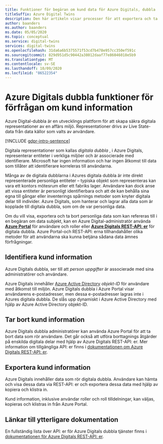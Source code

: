 ```yaml
---
title: Funktioner för begäran om kund data för Azure Digitals, dubbla
titleSuffix: Azure Digital Twins
description: Den här artikeln visar processer för att exportera och ta bort personliga data i Azure Digitals.
author: baanders
ms.author: baanders
ms.date: 05/05/2020
ms.topic: conceptual
ms.service: digital-twins
services: digital-twins
ms.openlocfilehash: 31da6a6b5375571f53cd7b478e957cc350ef591c
ms.sourcegitcommit: 829d951d5c90442a38012daaf77e86046018e5b9
ms.translationtype: MT
ms.contentlocale: sv-SE
ms.lasthandoff: 10/09/2020
ms.locfileid: "86522354"
---
```

# <a name="azure-digital-twins-customer-data-request-features"></a>Azure Digitals dubbla funktioner för förfrågan om kund information

Azure Digital-dubbla är en utvecklings plattform för att skapa säkra digitala representationer av en affärs miljö. Representationer drivs av Live State-data från data källor som valts av användare.

[!INCLUDE [gdpr-intro-sentence](../../includes/gdpr-intro-sentence.md)]

Digitala representationer som kallas *digitala dubbla* , i Azure Digitals, representerar entiteter i verkliga miljöer och är associerade med identifierare. Microsoft har ingen information och har ingen åtkomst till data som tillåter att identifierare korreleras till användarna. 

Många av de digitala dubblarna i Azures digitala dubbla är inte direkt representerade personliga entiteter – typiska objekt som representeras kan vara ett kontors mötesrum eller ett fabriks lager. Användare kan dock anse att vissa entiteter är personligt identifierbara och att de kan behålla sina egna till gångar eller inventerings spårnings metoder som knyter digitala delar till individer. Azure Digitals, som hanterar och lagrar alla data som är kopplade till digitala dubbla, som om de var personliga data.

Om du vill visa, exportera och ta bort personliga data som kan refereras till i en begäran om data subjekt, kan en Azure Digital-administratör använda [**Azure Portal**](https://portal.azure.com/) för användare och roller eller [**Azure Digitals REST-API: er**](how-to-use-apis-sdks.md) för digitala dubbla. Azure Portal-och REST-API: erna tillhandahåller olika metoder för att användarna ska kunna betjäna sådana data ämnes förfrågningar.

## <a name="identifying-customer-data"></a>Identifiera kund information

Azure Digitals dubbla, ser till att *person uppgifter* är associerade med sina administratörer och användare. 

Azure Digitals innehåller [Azure Active Directory](../active-directory/fundamentals/active-directory-whatis.md) *objekt-ID* för användare med åtkomst till miljön. Azure Digitals dubbla i Azure Portal visar användarens e-postadresser, men dessa e-postadresser lagras inte i Azures digitala dubbla. De slås upp dynamiskt i Azure Active Directory med hjälp av Azure Active Directory objekt-ID.

## <a name="deleting-customer-data"></a>Tar bort kund information

Azure Digitals dubbla administratörer kan använda Azure Portal för att ta bort data som rör användare. Det går också att utföra borttagnings åtgärder på enskilda digitala delar med hjälp av Azure Digitals REST-API: er. Mer information om tillgängliga API: er finns i [dokumentationen om Azure Digitals REST-API: er](https://docs.microsoft.com/rest/api/azure-digitaltwins/).

## <a name="exporting-customer-data"></a>Exportera kund information

Azure Digitals innehåller data som rör digitala dubbla. Användare kan hämta och visa dessa data via REST-API: er och exportera dessa data med hjälp av kopiera och klistra in. 

Kund information, inklusive användar roller och roll tilldelningar, kan väljas, kopieras och klistras in från Azure Portal. 

## <a name="links-to-additional-documentation"></a>Länkar till ytterligare dokumentation

En fullständig lista över API: er för Azure Digitals dubbla tjänster finns i [dokumentationen för Azure Digitals REST-API: er](https://docs.microsoft.com/rest/api/azure-digitaltwins/).